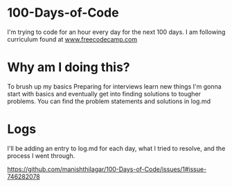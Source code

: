 # 100-Days-of-Code

I'm trying to code for an hour every day for the next 100 days. I am following curriculum found at www.freecodecamp.com



# Why am I doing this?
To brush up my basics
Preparing for interviews
learn new things
I'm gonna start with basics and eventually get into finding solutions to tougher problems. You can find the problem statements and solutions in log.md

# Logs
I'll be adding an entry to log.md for each day, what I tried to resolve, and the process I went through.


https://github.com/manishthilagar/100-Days-of-Code/issues/1#issue-746282078

